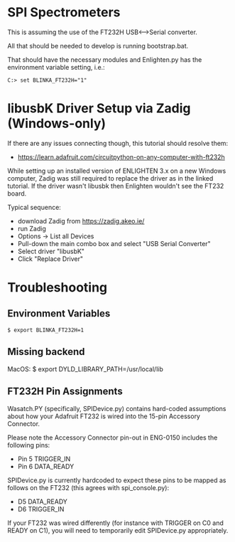 # SPI Spectrometers

This is assuming the use of the FT232H USB&lt;--&gt;Serial converter.

All that should be needed to develop is running bootstrap.bat.

That should have the necessary modules and Enlighten.py has the environment variable setting, i.e.:

    C:> set BLINKA_FT232H="1"

# libusbK Driver Setup via Zadig (Windows-only)

If there are any issues connecting though, this tutorial should resolve them:

- https://learn.adafruit.com/circuitpython-on-any-computer-with-ft232h

While setting up an installed version of ENLIGHTEN 3.x on a new Windows computer,
Zadig was still required to replace the driver as in the linked tutorial. If the driver wasn't
libusbk then Enlighten wouldn't see the FT232 board.

Typical sequence:

- download Zadig from https://zadig.akeo.ie/
- run Zadig
- Options -> List all Devices
- Pull-down the main combo box and select "USB Serial Converter"
- Select driver "libusbK"
- Click "Replace Driver"

# Troubleshooting

## Environment Variables

    $ export BLINKA_FT232H=1

## Missing backend

MacOS:
    $ export DYLD_LIBRARY_PATH=/usr/local/lib

## FT232H Pin Assignments

Wasatch.PY (specifically, SPIDevice.py) contains hard-coded assumptions about how
your Adafruit FT232 is wired into the 15-pin Accessory Connector.  

Please note the Accessory Connector pin-out in ENG-0150 includes the 
following pins:

- Pin 5 TRIGGER_IN
- Pin 6 DATA_READY

SPIDevice.py is currently hardcoded to expect these pins to be mapped as follows
on the FT232 (this agrees with spi_console.py):

- D5 DATA_READY
- D6 TRIGGER_IN

If your FT232 was wired differently (for instance with TRIGGER on C0 and READY on C1),
you will need to temporarily edit SPIDevice.py appropriately.
